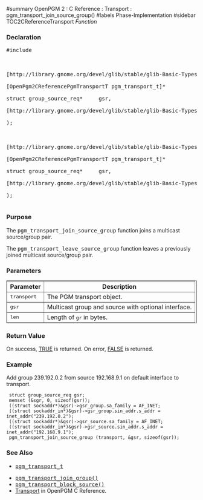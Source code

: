 ﻿#summary OpenPGM 2 : C Reference : Transport : pgm\_transport\_join\_source\_group()
#labels Phase-Implementation
#sidebar TOC2CReferenceTransport
_Function_
### Declaration ###
<pre>
#include <pgm/pgm.h><br>
<br>
[http://library.gnome.org/devel/glib/stable/glib-Basic-Types.html#gboolean gboolean] *pgm_transport_join_source_group* (<br>
[OpenPgm2CReferencePgmTransportT pgm_transport_t]*            transport,<br>
struct group_source_req*     gsr,<br>
[http://library.gnome.org/devel/glib/stable/glib-Basic-Types.html#gsize gsize]                        len<br>
);<br>
<br>
[http://library.gnome.org/devel/glib/stable/glib-Basic-Types.html#gboolean gboolean] *pgm_transport_leave_source_group* (<br>
[OpenPgm2CReferencePgmTransportT pgm_transport_t]*            transport,<br>
struct group_source_req*     gsr,<br>
[http://library.gnome.org/devel/glib/stable/glib-Basic-Types.html#gsize gsize]                        len<br>
);<br>
</pre>

### Purpose ###
The <tt>pgm_transport_join_source_group</tt> function joins a multicast source/group pair.

The <tt>pgm_transport_leave_source_group</tt> function leaves a previously joined multicast source/group pair.

### Parameters ###

<table cellpadding='5' border='1' cellspacing='0'>
<tr>
<th>Parameter</th>
<th>Description</th>
</tr>
<tr>
<td><tt>transport</tt></td>
<td>The PGM transport object.</td>
</tr><tr>
<td><tt>gsr</tt></td>
<td>Multicast group and source with optional interface.</td>
</tr><tr>
<td><tt>len</tt></td>
<td>Length of <tt>gr</tt> in bytes.</td>
</tr>
</table>

### Return Value ###
On success, [TRUE](http://library.gnome.org/devel/glib/stable/glib-Standard-Macros.html#TRUE--CAPS) is returned.  On error, [FALSE](http://library.gnome.org/devel/glib/stable/glib-Standard-Macros.html#FALSE--CAPS) is returned.

### Example ###
Add group 239.192.0.2 from source 192.168.9.1 on default interface to transport.

```
 struct group_source_req gsr;
 memset (&sgr, 0, sizeof(gsr));
 ((struct sockaddr*)&gsr)->gsr_group.sa_family = AF_INET;
 ((struct sockaddr_in*)&gsr)->gsr_group.sin_addr.s_addr = inet_addr("239.192.0.2");
 ((struct sockaddr*)&gsr)->gsr_source.sa_family = AF_INET;
 ((struct sockaddr_in*)&gsr)->gsr_source.sin_addr.s_addr = inet_addr("192.168.9.1");
 pgm_transport_join_source_group (transport, &gsr, sizeof(gsr));
```

### See Also ###
  * <tt><a href='OpenPgm2CReferencePgmTransportT.md'>pgm_transport_t</a></tt><br>
<ul><li><tt><a href='OpenPgm2CReferencePgmTransportJoinGroup.md'>pgm_transport_join_group()</a></tt><br>
</li><li><tt><a href='OpenPgm2CReferencePgmTransportBlockSource.md'>pgm_transport_block_source()</a></tt><br>
</li><li><a href='OpenPgm2CReferenceTransport.md'>Transport</a> in OpenPGM C Reference.